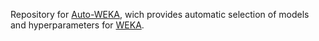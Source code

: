 Repository for [Auto-WEKA](http://www.cs.ubc.ca/labs/beta/Projects/autoweka/),
wich provides automatic selection of models and hyperparameters for
[WEKA](http://www.cs.waikato.ac.nz/ml/weka/).
